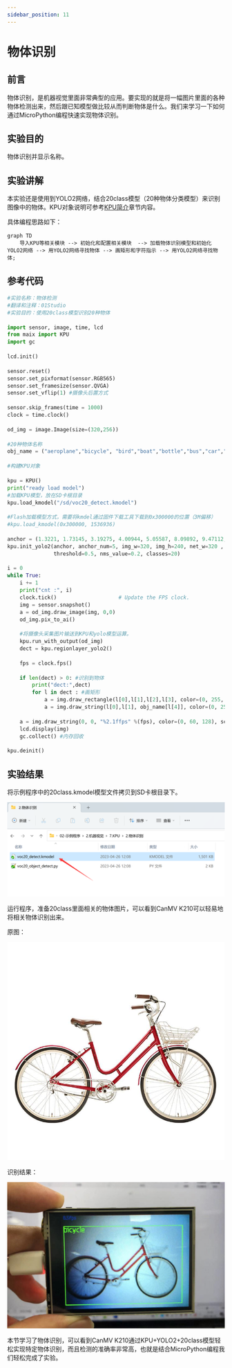 ```yaml
---
sidebar_position: 11
---
```


# 物体识别

## 前言
物体识别，是机器视觉里面非常典型的应用。要实现的就是将一幅图片里面的各种物体检测出来，然后跟已知模型做比较从而判断物体是什么。我们来学习一下如何通过MicroPython编程快速实现物体识别。

## 实验目的
物体识别并显示名称。

## 实验讲解

本实验还是使用到YOLO2网络，结合20class模型（20种物体分类模型）来识别图像中的物体。KPU对象说明可参考[KPU简介](./kpu)章节内容。

具体编程思路如下：

```mermaid
graph TD
    导入KPU等相关模块 --> 初始化和配置相关模块  --> 加载物体识别模型和初始化YOLO2网络 --> 用YOLO2网络寻找物体 --> 画矩形和字符指示 --> 用YOLO2网络寻找物体;
```

## 参考代码

```python
#实验名称：物体检测
#翻译和注释：01Studio
#实验目的：使用20class模型识别20种物体

import sensor, image, time, lcd
from maix import KPU
import gc

lcd.init()

sensor.reset()
sensor.set_pixformat(sensor.RGB565)
sensor.set_framesize(sensor.QVGA)
sensor.set_vflip(1) #摄像头后置方式

sensor.skip_frames(time = 1000)
clock = time.clock()

od_img = image.Image(size=(320,256))

#20种物体名称
obj_name = ("aeroplane","bicycle", "bird","boat","bottle","bus","car","cat","chair","cow","diningtable", "dog","horse", "motorbike","person","pottedplant", "sheep","sofa", "train", "tvmonitor")

#构建KPU对象

kpu = KPU()
print("ready load model")
#加载KPU模型，放在SD卡根目录
kpu.load_kmodel("/sd/voc20_detect.kmodel")

#Flash加载模型方式，需要将kmdel通过固件下载工具下载到0x300000的位置（3M偏移）
#kpu.load_kmodel(0x300000, 1536936)

anchor = (1.3221, 1.73145, 3.19275, 4.00944, 5.05587, 8.09892, 9.47112, 4.84053, 11.2364, 10.0071)
kpu.init_yolo2(anchor, anchor_num=5, img_w=320, img_h=240, net_w=320 , net_h=256 ,layer_w=10 ,layer_h=8, 
               threshold=0.5, nms_value=0.2, classes=20)

i = 0
while True:
    i += 1
    print("cnt :", i)
    clock.tick()                    # Update the FPS clock.
    img = sensor.snapshot()
    a = od_img.draw_image(img, 0,0)
    od_img.pix_to_ai()

    #将摄像头采集图片输送到KPU和yolo模型运算。
    kpu.run_with_output(od_img)
    dect = kpu.regionlayer_yolo2()

    fps = clock.fps()

    if len(dect) > 0: #识别到物体
        print("dect:",dect)
        for l in dect : #画矩形
            a = img.draw_rectangle(l[0],l[1],l[2],l[3], color=(0, 255, 0))
            a = img.draw_string(l[0],l[1], obj_name[l[4]], color=(0, 255, 0), scale=1.5)

    a = img.draw_string(0, 0, "%2.1ffps" %(fps), color=(0, 60, 128), scale=1.0) #显示屏显示FPS
    lcd.display(img)
    gc.collect() #内存回收

kpu.deinit()
```

## 实验结果

将示例程序中的20class.kmodel模型文件拷贝到SD卡根目录下。

![object_recognition](./img/object_recognition/object_recognition1.png)

运行程序，准备20class里面相关的物体图片，可以看到CanMV K210可以轻易地将相关物体识别出来。

原图：

![object_recognition](./img/object_recognition/object_recognition2.jpg)

识别结果：

![object_recognition](./img/object_recognition/object_recognition3.png)

本节学习了物体识别，可以看到CanMV K210通过KPU+YOLO2+20class模型轻松实现特定物体识别，而且检测的准确率非常高，也就是结合MicroPython编程我们轻松完成了实验。